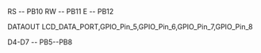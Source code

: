 RS -- PB10
RW -- PB11
E  -- PB12

DATAOUT	LCD_DATA_PORT,GPIO_Pin_5,GPIO_Pin_6,GPIO_Pin_7,GPIO_Pin_8

D4-D7 -- PB5--PB8
